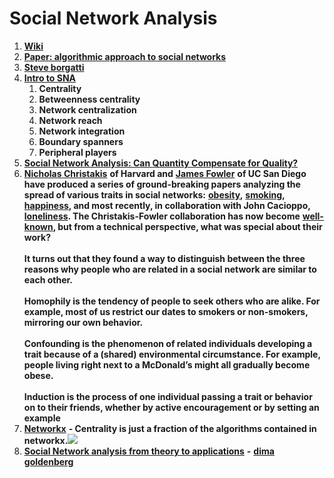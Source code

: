 # Social Network Analysis

1. [**Wiki**](https://en.wikipedia.org/wiki/Social\_network)
2. [**Paper: algorithmic approach to social networks**](http://www.cs.carleton.edu/faculty/dlibenno/papers/thesis/thesis.pdf)
3. [**Steve borgatti**](https://sites.google.com/site/steveborgatti/home)
4. [**Intro to SNA**](http://www.orgnet.com/sna.html)
   1. **Centrality**
   2. **Betweenness centrality**
   3. **Network centralization**
   4. **Network reach**
   5. **Network integration**
   6. **Boundary spanners**
   7. **Peripheral players**
5. [**Social Network Analysis: Can Quantity Compensate for Quality?**](https://33bits.wordpress.com/2009/02/15/social-network-analysis-can-quantity-substitute-for-quality/)
6. [**Nicholas Christakis**](http://www.wjh.harvard.edu/soc/faculty/christakis/) **of Harvard and** [**James Fowler**](http://jhfowler.ucsd.edu/) **of UC San Diego have produced a series of ground-breaking papers analyzing the spread of various traits in social networks:** [**obesity**](http://content.nejm.org/cgi/content/full/357/4/370)**,** [**smoking**](http://content.nejm.org/cgi/content/full/358/21/2249)**,** [**happiness**](http://www.bmj.com/cgi/content/full/337/dec04\_2/a2338)**, and most recently, in collaboration with John Cacioppo,** [**loneliness**](http://papers.ssrn.com/sol3/papers.cfm?abstract\_id=1319108)**. The Christakis-Fowler collaboration has now become** [**well-known**](http://jhfowler.ucsd.edu/science\_friendship\_as\_a\_health\_factor.pdf)**, but from a technical perspective, what was special about their work?**\
   \
   **It turns out that they found a way to distinguish between the three reasons why people who are related in a social network are similar to each other.**\
   \
   **Homophily is the tendency of people to seek others who are alike. For example, most of us restrict our dates to smokers or non-smokers, mirroring our own behavior.**\
   \
   **Confounding is the phenomenon of related individuals developing a trait because of a (shared) environmental circumstance. For example, people living right next to a McDonald’s might all gradually become obese.**\
   \
   **Induction is the process of one individual passing a trait or behavior on to their friends, whether by active encouragement or by setting an example**
7. [**Networkx**](https://networkx.org/documentation/networkx-1.10/reference/algorithms.html) **- Centrality is just a fraction of the algorithms contained in networkx.**![](https://lh3.googleusercontent.com/Z2U\_f5O\_A407pAxkfZzNLMDjm0LZbFa4bDs2qddvSE2HQ-UbaXHAMRAylOhM7AgblncrxGKHzFvT31O96jKfJ2QgxHK7ntItXsbOxEdlt8eL1HlLUKvvo1tG6kT-txQuxMyAYEif)
8. [**Social Network analysis from theory to applications**](https://towardsdatascience.com/social-network-analysis-from-theory-to-applications-with-python-d12e9a34c2c7) **-** [**dima goldenberg**](https://www.linkedin.com/in/dimgold/)
